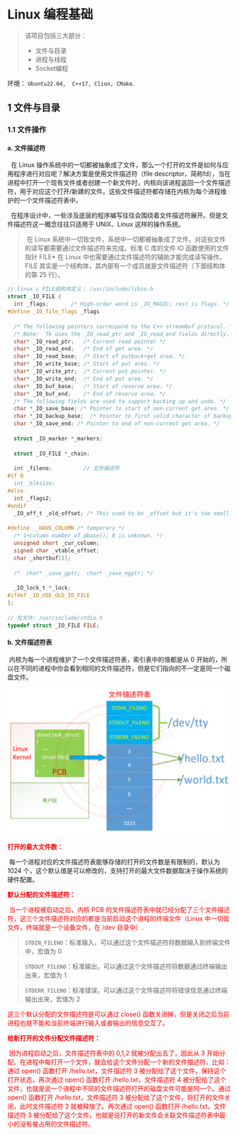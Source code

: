 # Linux 编程基础
> 该项目包括三大部分：
> - 文件与目录
> - 进程与线程
> - Socket编程
> 
环境： `Ubuntu22.04,  C++17, Clion, CMake`.
## 1  文件与目录

### 1.1 文件操作
#### a. 文件描述符

&nbsp;&nbsp;在 Linux 操作系统中的一切都被抽象成了文件，那么一个打开的文件是如何与应用程序进行对应呢？解决方案是使用文件描述符（file descriptor，简称fd），当在进程中打开一个现有文件或者创建一个新文件时，内核向该进程返回一个文件描述符，用于对应这个打开/新建的文件。这些文件描述符都存储在内核为每个进程维护的一个文件描述符表中。

&nbsp;&nbsp;在程序设计中，一些涉及底层的程序编写往往会围绕着文件描述符展开。但是文件描述符这一概念往往只适用于 UNIX、Linux 这样的操作系统。

> &nbsp;在 Linux 系统中一切皆文件，系统中一切都被抽象成了文件。对这些文件的读写都需要通过文件描述符来完成。标准 C 库的文件 IO 函数使用的文件指针 FILE* 在 Linux 中也需要通过文件描述符的辅助才能完成读写操作。FILE 其实是一个结构体，其内部有一个成员就是文件描述符（下面结构体的第 25 行）。

```c++
// linux c FILE结构体定义： /usr/include/libio.h
struct _IO_FILE {
  int _flags;		/* High-order word is _IO_MAGIC; rest is flags. */
#define _IO_file_flags _flags
 
  /* The following pointers correspond to the C++ streambuf protocol. */
  /* Note:  Tk uses the _IO_read_ptr and _IO_read_end fields directly. */
  char* _IO_read_ptr;	/* Current read pointer */
  char* _IO_read_end;	/* End of get area. */
  char* _IO_read_base;	/* Start of putback+get area. */
  char* _IO_write_base;	/* Start of put area. */
  char* _IO_write_ptr;	/* Current put pointer. */
  char* _IO_write_end;	/* End of put area. */
  char* _IO_buf_base;	/* Start of reserve area. */
  char* _IO_buf_end;	/* End of reserve area. */
  /* The following fields are used to support backing up and undo. */
  char *_IO_save_base; /* Pointer to start of non-current get area. */
  char *_IO_backup_base;  /* Pointer to first valid character of backup area */
  char *_IO_save_end; /* Pointer to end of non-current get area. */
 
  struct _IO_marker *_markers;
 
  struct _IO_FILE *_chain;
 
  int _fileno;			// 文件描述符
#if 0
  int _blksize;
#else
  int _flags2;
#endif
  _IO_off_t _old_offset; /* This used to be _offset but it's too small.  */
 
#define __HAVE_COLUMN /* temporary */
  /* 1+column number of pbase(); 0 is unknown. */
  unsigned short _cur_column;
  signed char _vtable_offset;
  char _shortbuf[1];
 
  /*  char* _save_gptr;  char* _save_egptr; */
 
  _IO_lock_t *_lock;
#ifdef _IO_USE_OLD_IO_FILE
};

// 在文件: /usr/include/stdio.h
typedef struct _IO_FILE FILE;
```
#### b. 文件描述符表

​	内核为每一个进程维护了一个文件描述符表，索引表中的值都是从 0 开始的，所以在不同的进程中你会看到相同的文件描述符，但是它们指向的不一定是同一个磁盘文件。

![大丙老师的图->](./assets/image-20210130123339157.png)



<font color="red">**打开的最大文件数：**</font>

​	每一个进程对应的文件描述符表能够存储的打开的文件数是有限制的，默认为 1024 个，这个默认值是可以修改的，支持打开的最大文件数据取决于操作系统的硬件配置。

<font color="red">**默认分配的文件描述符：**<font>

​	当一个进程被启动之后，内核 PCB 的文件描述符表中就已经分配了三个文件描述符，这三个文件描述符对应的都是当前启动这个进程的终端文件（Linux 中一切皆文件，终端就是一个设备文件，在 /dev 目录中）.

> `STDIN_FILENO`：标准输入，可以通过这个文件描述符将数据输入到终端文件中，宏值为 0

> `STDOUT_FILENO`：标准输出，可以通过这个文件描述符将数据通过终端输出出来，宏值为 1

> `STDERR_FILENO`：标准错误，可以通过这个文件描述符将错误信息通过终端输出出来，宏值为 2

这三个默认分配的文件描述符是可以通过 close() 函数关闭掉，但是关闭之后当前进程也就不能和当前终端进行输入或者输出的信息交互了。

<font color="red">**给新打开的文件分配文件描述符：**<font>

​	因为进程启动之后，文件描述符表中的 0,1,2 就被分配出去了，因此从 3 开始分配。在进程中每打开一个文件，就会给这个文件分配一个新的文件描述符，比如：通过 open() 函数打开 /hello.txt，文件描述符 3 被分配给了这个文件，保持这个打开状态，再次通过 open() 函数打开 /hello.txt，文件描述符 4 被分配给了这个文件，也就是说一个进程中不同的文件描述符打开的磁盘文件可能是同一个。
​	通过 open() 函数打开 /hello.txt，文件描述符 3 被分配给了这个文件，将打开的文件关闭，此时文件描述符 3 就被释放了。再次通过 open() 函数打开 /hello.txt，文件描述符 3 被分配给了这个文件，也就是说打开的新文件会关联文件描述符表中最小的没有被占用的文件描述符。

